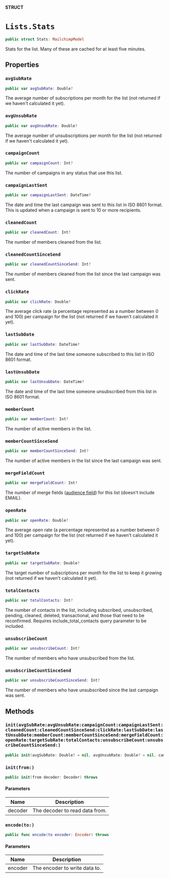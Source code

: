 **STRUCT**

# `Lists.Stats`

```swift
public struct Stats: MailchimpModel
```

Stats for the list. Many of these are cached for at least five minutes.

## Properties
### `avgSubRate`

```swift
public var avgSubRate: Double?
```

The average number of subscriptions per month for the list (not returned if we haven't calculated it yet).

### `avgUnsubRate`

```swift
public var avgUnsubRate: Double?
```

The average number of unsubscriptions per month for the list (not returned if we haven't calculated it yet).

### `campaignCount`

```swift
public var campaignCount: Int?
```

The number of campaigns in any status that use this list.

### `campaignLastSent`

```swift
public var campaignLastSent: DateTime?
```

The date and time the last campaign was sent to this list in ISO 8601 format. This is updated when a campaign is sent to 10 or more recipients.

### `cleanedCount`

```swift
public var cleanedCount: Int?
```

The number of members cleaned from the list.

### `cleanedCountSinceSend`

```swift
public var cleanedCountSinceSend: Int?
```

The number of members cleaned from the list since the last campaign was sent.

### `clickRate`

```swift
public var clickRate: Double?
```

The average click rate (a percentage represented as a number between 0 and 100) per campaign for the list (not returned if we haven't calculated it yet).

### `lastSubDate`

```swift
public var lastSubDate: DateTime?
```

The date and time of the last time someone subscribed to this list in ISO 8601 format.

### `lastUnsubDate`

```swift
public var lastUnsubDate: DateTime?
```

The date and time of the last time someone unsubscribed from this list in ISO 8601 format.

### `memberCount`

```swift
public var memberCount: Int?
```

The number of active members in the list.

### `memberCountSinceSend`

```swift
public var memberCountSinceSend: Int?
```

The number of active members in the list since the last campaign was sent.

### `mergeFieldCount`

```swift
public var mergeFieldCount: Int?
```

The number of merge fields ([audience field](https://mailchimp.com/help/getting-started-with-merge-tags/)) for this list (doesn't include EMAIL).

### `openRate`

```swift
public var openRate: Double?
```

The average open rate (a percentage represented as a number between 0 and 100) per campaign for the list (not returned if we haven't calculated it yet).

### `targetSubRate`

```swift
public var targetSubRate: Double?
```

The target number of subscriptions per month for the list to keep it growing (not returned if we haven't calculated it yet).

### `totalContacts`

```swift
public var totalContacts: Int?
```

The number of contacts in the list, including subscribed, unsubscribed, pending, cleaned, deleted, transactional, and those that need to be reconfirmed. Requires include_total_contacts query parameter to be included.

### `unsubscribeCount`

```swift
public var unsubscribeCount: Int?
```

The number of members who have unsubscribed from the list.

### `unsubscribeCountSinceSend`

```swift
public var unsubscribeCountSinceSend: Int?
```

The number of members who have unsubscribed since the last campaign was sent.

## Methods
### `init(avgSubRate:avgUnsubRate:campaignCount:campaignLastSent:cleanedCount:cleanedCountSinceSend:clickRate:lastSubDate:lastUnsubDate:memberCount:memberCountSinceSend:mergeFieldCount:openRate:targetSubRate:totalContacts:unsubscribeCount:unsubscribeCountSinceSend:)`

```swift
public init(avgSubRate: Double? = nil, avgUnsubRate: Double? = nil, campaignCount: Int? = nil, campaignLastSent: DateTime? = nil, cleanedCount: Int? = nil, cleanedCountSinceSend: Int? = nil, clickRate: Double? = nil, lastSubDate: DateTime? = nil, lastUnsubDate: DateTime? = nil, memberCount: Int? = nil, memberCountSinceSend: Int? = nil, mergeFieldCount: Int? = nil, openRate: Double? = nil, targetSubRate: Double? = nil, totalContacts: Int? = nil, unsubscribeCount: Int? = nil, unsubscribeCountSinceSend: Int? = nil)
```

### `init(from:)`

```swift
public init(from decoder: Decoder) throws
```

#### Parameters

| Name | Description |
| ---- | ----------- |
| decoder | The decoder to read data from. |

### `encode(to:)`

```swift
public func encode(to encoder: Encoder) throws
```

#### Parameters

| Name | Description |
| ---- | ----------- |
| encoder | The encoder to write data to. |